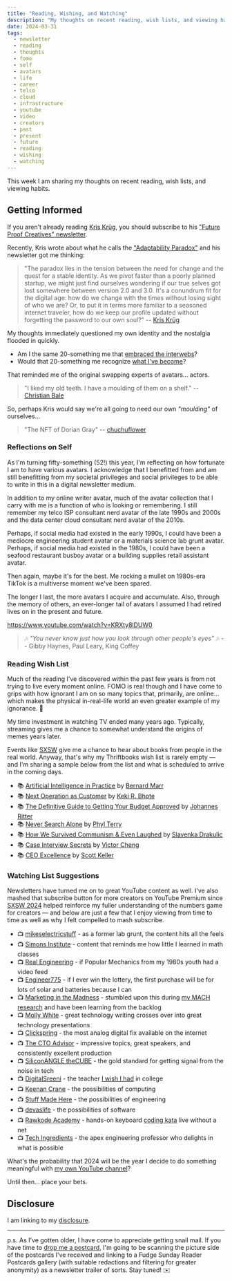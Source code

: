 ```yaml
---
title: "Reading, Wishing, and Watching"
description: "My thoughts on recent reading, wish lists, and viewing habits"
date: 2024-03-31
tags: 
  - newsletter
  - reading
  - thoughts
  - fomo
  - self
  - avatars
  - life
  - career
  - telco
  - cloud
  - infrastructure
  - youtube
  - video
  - creators
  - past
  - present
  - future
  - reading
  - wishing
  - watching
---
```


This week I am sharing my thoughts on recent reading, wish lists, and viewing habits.

## Getting Informed

If you aren't already reading [Kris Krüg](https://kriskrug.co), you should subscribe to his ["Future Proof Creatives" newsletter](https://kriskrug.beehiiv.com).

Recently, Kris wrote about what he calls the ["Adaptability Paradox"](https://kriskrug.co/2024/03/30/the-creative-quest-ai-art-and-the-adaptability-paradox/) and his newsletter got me thinking:

> "The paradox lies in the tension between the need for change and the quest for a stable identity. As we pivot faster than a poorly planned startup, we might just find ourselves wondering if our true selves got lost somewhere between version 2.0 and 3.0. It's a conundrum fit for the digital age: how do we change with the times without losing sight of who we are? Or, to put it in terms more familiar to a seasoned internet traveler, how do we keep our profile updated without forgetting the password to our own soul?" 
>   -- [Kris Krüg](https://kriskrug.beehiiv.com/p/adaptability-paradox)

My thoughts immediately questioned my own identity and the nostalgia flooded in quickly.

- Am I the same 20-something me that [embraced the interwebs](https://fudge.org/archive/the-fudge-faq/)?
- Would that 20-something me recognize [what I've become](https://jaycuthrell.com)?

That reminded me of the original swapping experts of avatars... actors.

> "I liked my old teeth. I have a moulding of them on a shelf." 
>   -- [Christian Bale](https://www.theguardian.com/film/2000/apr/06/artsfeatures)

So, perhaps Kris would say we're all going to need our own _"moulding"_ of ourselves...

> "The NFT of Dorian Gray" 
>   -- [chuchuflower](https://chuchuflower.tumblr.com/post/648312412153462784/the-jpeg-of-dorian-gray-the-nft-of-dorian-gray)

### Reflections on Self

As I'm turning fifty-something (52!) this year, I'm reflecting on how fortunate I am to have various avatars. I acknowledge that I benefitted from and am still benefitting from my societal privileges and social privileges to be able to write in this in a digital newsletter medium.

In addition to my online writer avatar, much of the avatar collection that I carry with me is a function of who is looking or remembering. I still remember my telco ISP consultant nerd avatar of the late 1990s and 2000s and the data center cloud consultant nerd avatar of the 2010s.

Perhaps, if social media had existed in the early 1990s, I could have been a mediocre engineering student avatar or a materials science lab grunt avatar. Perhaps, if social media had existed in the 1980s, I could have been a seafood restaurant busboy avatar or a building supplies retail assistant avatar.

Then again, maybe it's for the best. Me rocking a mullet on 1980s-era TikTok is a multiverse moment we've been spared.

The longer I last, the more avatars I acquire and accumulate. Also, through the memory of others, an ever-longer tail of avatars I assumed I had retired lives on in the present and future.

https://www.youtube.com/watch?v=KRXty8lDUW0

> 🎶 _"You never know just how you look through other people's eyes"_ 🎶 -- Gibby Haynes, Paul Leary, King Coffey

### Reading Wish List

Much of the reading I've discovered within the past few years is from not trying to live every moment online. FOMO is real though and I have come to grips with how ignorant I am on so many topics that, primarily, are online... which makes the physical in-real-life world an even greater example of my ignorance. 🤣

My time investment in watching TV ended many years ago. Typically, streaming gives me a chance to somewhat understand the origins of memes years later. 

Events like [SXSW](/topics/sxsw) give me a chance to hear about books from people in the real world. Anyway, that's why my Thriftbooks wish list is rarely empty — and I'm sharing a sample below from the list and what is scheduled to arrive in the coming days.

- 📚 [Artificial Intelligence in Practice](https://www.thriftbooks.com/w/artifical-intelligence-in-practice-how-50-successful-companies-used-artificial-intelligence-to-solve-problems_bernard-marr/19687861/) by [Bernard Marr](https://www.thriftbooks.com/a/bernard-marr/2089581/)
- 📚 [Next Operation as Customer](https://www.thriftbooks.com/w/next-operation-as-customer-ama-management-briefing_keki-r-bhote/1813945/) by [Keki R. Bhote](https://www.thriftbooks.com/a/keki-r-bhote/286316/)
- 📚 [The Definitive Guide to Getting Your Budget Approved](https://www.thriftbooks.com/w/the-definitive-guide-to-getting-your-budget-approved---measure-intangibles-to-calculate-your-roi-business-case_johannes-ritter_frank-rttgers/14484549/#isbn=3000263071) by [Johannes Ritter](https://www.thriftbooks.com/a/johannes-ritter/2961952/)
- 📚 [Never Search Alone](https://www.thriftbooks.com/w/never-search-alone-the-job-seekers-playbook/37430007/#isbn=B0BJ486SJ1) by [Phyl Terry](https://www.thriftbooks.com/a/phyl-terry/6402841/)
- 📚 [How We Survived Communism & Even Laughed](https://www.thriftbooks.com/w/how-we-survived-communism-and-even-laughed_slavenka-drakuli/256991/#isbn=0060975407) by [Slavenka Drakulic](https://www.thriftbooks.com/a/slavenka-drakuli/206712/)
- 📚 [Case Interview Secrets](https://www.thriftbooks.com/w/case-interview-secrets-a-former-mckinsey-interviewer-reveals-how-to-get-multiple-job-offers-in-consulting_victor-cheng/791167/#isbn=0984183523) by [Victor Cheng](https://www.thriftbooks.com/a/victor-cheng/480546/)
- 📚 [CEO Excellence](https://www.thriftbooks.com/w/ceo-excellence-the-six-mindsets-that-distinguish-the-best-leaders-from-the-rest_scott-keller_vikram-malhotra/29055073/#isbn=1982179678) by [Scott Keller](https://www.thriftbooks.com/a/scott-keller/350953/)

### Watching List Suggestions

Newsletters have turned me on to great YouTube content as well. I've also mashed that subscribe button for more creators on YouTube Premium since [SXSW 2024](/topics/sxsw) helped reinforce my fuller understanding of the numbers game for creators — and below are just a few that I enjoy viewing from time to time as well as why I felt compelled to mash subscribe.

- 📺 [mikeselectricstuff](https://www.youtube.com/@mikeselectricstuff) - as a former lab grunt, the content hits all the feels
- 📺 [Simons Institute](https://www.youtube.com/@SimonsInstituteTOC) - content that reminds me how little I learned in math classes
- 📺 [Real Engineering](https://www.youtube.com/@RealEngineering) - if Popular Mechanics from my 1980s youth had a video feed
- 📺 [Engineer775](https://www.youtube.com/@engineer775) - if I ever win the lottery, the first purchase will be for lots of solar and batteries because I can
- 📺 [Marketing in the Madness](https://www.youtube.com/@katiestreetagency) - stumbled upon this during [my MACH research](/archive/mach-alliance-march) and have been learning from the backlog 
- 📺 [Molly White](https://www.youtube.com/@molly0xfff) - great technology writing crosses over into great technology presentations
- 📺 [Clickspring](https://www.youtube.com/@Clickspring) - the most analog digital fix available on the internet
- 📺 [The CTO Advisor](https://www.youtube.com/@TheCTOAdvisor) - impressive topics, great speakers, and consistently excellent production
- 📺 [SiliconANGLE theCUBE](https://www.youtube.com/@siliconangle) - the gold standard for getting signal from the noise in tech
- 📺 [DigitalSreeni](https://www.youtube.com/@DigitalSreeni) - the teacher [I wish I had](/archive/reading-writing-and-arithmetic) in college
- 📺 [Keenan Crane](https://www.youtube.com/@keenancrane) - the possibilities of computing
- 📺 [Stuff Made Here](https://www.youtube.com/@StuffMadeHere) - the possibilities of engineering
- 📺 [devaslife](https://www.youtube.com/@devaslife) - the possibilities of software
- 📺 [Rawkode Academy](https://www.youtube.com/@RawkodeAcademy) - hands-on keyboard [coding kata](/archive/reading-writing-and-arithmetic) live without a net
- 📺 [Tech Ingredients](https://www.youtube.com/@TechIngredients) - the apex engineering professor who delights in what is possible

What's the probability that 2024 will be the year I decide to do something meaningful with [my own YouTube channel](https://youtube.com/@JayCuthrell)?

Until then... place your bets.

## Disclosure

I am linking to my [disclosure](https://jaycuthrell.com/disclosure/).

***

p.s. As I've gotten older, I have come to appreciate getting snail mail. If you have time to [drop me a postcard](https://jaycuthrell.com/contact), I'm going to be scanning the picture side of the postcards I've received and linking to a Fudge Sunday Reader Postcards gallery (with suitable redactions and filtering for greater anonymity) as a newsletter trailer of sorts. Stay tuned! ✉️